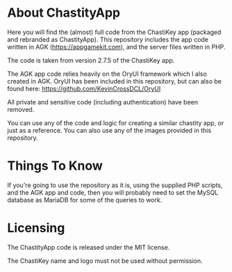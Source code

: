 # About ChastityApp
Here you will find the (almost) full code from the ChastiKey app (packaged and rebranded as ChastityApp). This repository includes the app code written in AGK (https://appgamekit.com), and the server files written in PHP. 

The code is taken from version 2.7.5 of the ChastiKey app.

The AGK app code relies heavily on the OryUI framework which I also created in AGK. OryUI has been included in this repository, but can also be found here: https://github.com/KevinCrossDCL/OryUI

All private and sensitive code (including authentication) have been removed.

You can use any of the code and logic for creating a similar chastity app, or just as a reference. You can also use any of the images provided in this repository.

# Things To Know
If you're going to use the repository as it is, using the supplied PHP scripts, and the AGK app and code, then you will probably need to set the MySQL database as MariaDB for some of the queries to work.

# Licensing
The ChastityApp code is released under the MIT license.

The ChastiKey name and logo must not be used without permission.

